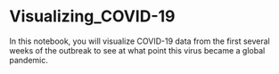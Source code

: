 # Visualizing_COVID-19
In this notebook, you will visualize COVID-19 data from the first several weeks of the outbreak to see at what point this virus became a global pandemic.
